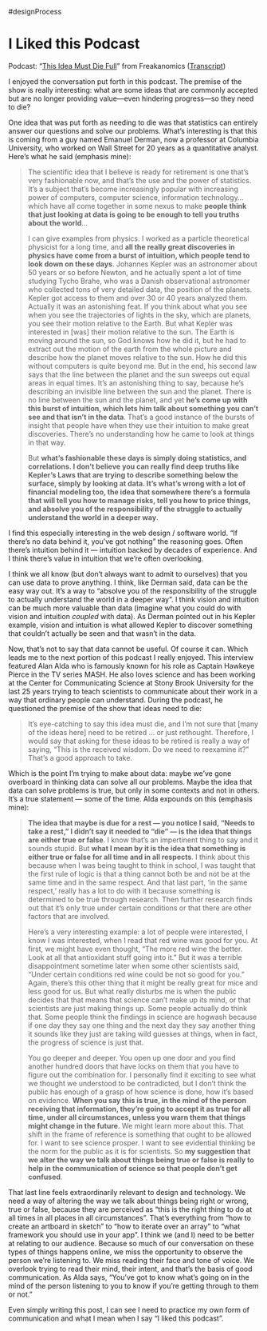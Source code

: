 #designProcess

# I Liked this Podcast

Podcast: “[This Idea Must Die Full](http://freakonomics.com/podcast/this-idea-must-die-a-new-freakonomics-radio-podcast/)” from Freakanomics ([Transcript](http://freakonomics.com/2015/03/05/this-idea-must-die-full-transcript/?preview=true))

I enjoyed the conversation put forth in this podcast.  The premise of the show is really interesting: what are some ideas that are commonly accepted but are no longer providing value—even hindering progress—so they need to die?

One idea that was put forth as needing to die was that statistics can entirely answer our questions and solve our problems. What’s interesting is that this is coming from a guy named Emanuel Derman, now a professor at Columbia University, who worked on Wall Street for 20 years as a quantitative analyst. Here’s what he said (emphasis mine):

> The scientific idea that I believe is ready for retirement is one that’s very fashionable now, and that’s the use and the power of statistics. It’s a subject that’s become increasingly popular with increasing power of computers, computer science, information technology…which have all come together in some nexus to make **people think that just looking at data is going to be enough to tell you truths about the world**…  
>   
> I can give examples from physics. I worked as a particle theoretical physicist for a long time, and **all the really great discoveries in physics have come from a burst of intuition, which people tend to look down on these days**. Johannes Kepler was an astronomer about 50 years or so before Newton, and he actually spent a lot of time studying Tycho Brahe, who was a Danish observational astronomer who collected tons of very detailed data, the position of the planets. Kepler got access to them and over 30 or 40 years analyzed them. Actually it was an astonishing feat. If you think about what you see when you see the trajectories of lights in the sky, which are planets, you see their motion relative to the Earth. But what Kepler was interested in [was] their motion relative to the sun. The Earth is moving around the sun, so God knows how he did it, but he had to extract out the motion of the earth from the whole picture and describe how the planet moves relative to the sun. How he did this without computers is quite beyond me. But in the end, his second law says that the line between the planet and the sun sweeps out equal areas in equal times. It’s an astonishing thing to say, because he’s describing an invisible line between the sun and the planet. There is no line between the sun and the planet, and yet **he’s come up with this burst of intuition, which lets him talk about something you can’t see and that isn’t in the data**. That’s a good instance of the bursts of insight that people have when they use their intuition to make great discoveries. There’s no understanding how he came to look at things in that way.  
>   
> But **what’s fashionable these days is simply doing statistics, and correlations. I don’t believe you can really find deep truths like Kepler’s Laws that are trying to describe something below the surface, simply by looking at data. It’s what’s wrong with a lot of financial modeling too, the idea that somewhere there’s a formula that will tell you how to manage risks, tell you how to price things, and absolve you of the responsibility of the struggle to actually understand the world in a deeper way**.  

I find this especially interesting in the web design / software world. “If there’s no data behind it, you’ve got nothing” the reasoning goes. Often there’s intuition behind it — intuition backed by decades of experience. And I think there’s value in intuition that we’re often overlooking. 

I think we all know (but don’t always want to admit to ourselves) that you can use data to prove anything. I think, like Derman said, data can be the easy way out. It’s a way to “absolve you of the responsibility of the struggle to actually understand the world in a deeper way”.  I think vision and intuition can be much more valuable than data (imagine what you could do with vision and intuition *coupled* with data). As Derman pointed out in his Kepler example, vision and intuition is what allowed Kepler to discover something that couldn’t actually be seen and that wasn’t in the data.

Now, that’s not to say that data cannot be useful. Of course it can. Which leads me to the next portion of this podcast I really enjoyed. This interview featured Alan Alda who is famously known for his role as Captain Hawkeye Pierce in the TV series MASH. He also loves science and has been working at the Center for Communicating Science at Stony Brook University for the last 25 years trying to teach scientists to communicate about their work in a way that ordinary people can understand. During the podcast, he questioned the premise of the show that ideas need to die:

> It’s eye-catching to say this idea must die, and I’m not sure that [many of the ideas here] need to be retired … or just rethought. Therefore, I would say that asking for these ideas to be retired is really a way of saying, “This is the received wisdom. Do we need to reexamine it?” That’s a good approach to take.  

Which is the point I’m trying to make about data: maybe we’ve gone overboard in thinking data can solve all our problems. Maybe the idea that data can solve problems is true, but only in some contexts and not in others.   It’s a true statement — some of the time. Alda expounds on this (emphasis mine):

> **The idea that maybe is due for a rest — you notice I said, “Needs to take a rest,” I didn’t say it needed to “die” — is the idea that things are either true or false**. I know that’s an impertinent thing to say and it sounds stupid. But **what I mean by it is the idea that something is either true or false for all time and in all respects**. I think about this because when I was being taught to think in school, I was taught that the first rule of logic is that a thing cannot both be and not be at the same time and in the same respect. And that last part, ‘in the same respect,’ really has a lot to do with it because something is determined to be true through research. Then further research finds out that it’s only true under certain conditions or that there are other factors that are involved.  
>   
> Here’s a very interesting example: a lot of people were interested, I know I was interested, when I read that red wine was good for you. At first, we might have even thought, “The more red wine the better. Look at all that antioxidant stuff going into it.” But it was a terrible disappointment sometime later when some other scientists said, “Under certain conditions red wine could be not so good for you.” Again, there’s this other thing that it might be really great for mice and less good for us. But what really disturbs me is when the public decides that that means that science can’t make up its mind, or that scientists are just making things up. Some people actually do think that. Some people think the findings in science are hogwash because if one day they say one thing and the next day they say another thing it sounds like they just are taking wild guesses at things, when in fact, the progress of science is just that.  
>   
> You go deeper and deeper. You open up one door and you find another hundred doors that have locks on them that you have to figure out the combination for. I personally find it exciting to see what we thought we understood to be contradicted, but I don’t think the public has enough of a grasp of how science is done, how it’s based on evidence. **When you say this is true, in the mind of the person receiving that information, they’re going to accept it as true for all time, under all circumstances, unless you warn them that things might change in the future**. We might learn more about this. That shift in the frame of reference is something that ought to be allowed for. I want to see science prosper. I want to see evidential thinking be the norm for the public as it is for scientists. So **my suggestion that we alter the way we talk about things being true or false is really to help in the communication of science so that people don’t get confused**.  

That last line feels extraordinarily relevant to design and technology.  We need a way of altering the way we talk about things being right or wrong, true or false, because they are perceived as “this is the right thing to do at all times in all places in all circumstances”. That’s everything from “how to create an artboard in sketch” to “how to iterate over an array” to “what framework you should use in your app”. I think we (and I) need to be better at relating to our audience. Because so much of our conversation on these types of things happens online, we miss the opportunity to observe the person we’re listening to. We miss reading their face and tone of voice. We overlook trying to read their mind, their intent, and that’s the basis of good communication. As Alda says, “You’ve got to know what’s going on in the mind of the person listening to you to know if you’re getting through to them or not.”

Even simply writing this post, I can see I need to practice my own form of communication and what I mean when I say “I liked this podcast”.
